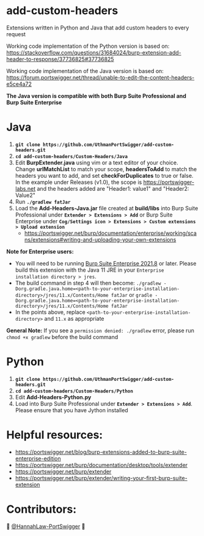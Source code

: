 # add-custom-headers
Extensions written in Python and Java that add custom headers to every request 

Working code implementation of the Python version is based on: https://stackoverflow.com/questions/31684024/burp-extension-add-header-to-response/37736825#37736825

Working code implementation of the Java version is based on: https://forum.portswigger.net/thread/unable-to-edit-the-content-headers-e5ce4a72

**The Java version is compatible with both Burp Suite Professional and Burp Suite Enterprise**

# Java
 1. **`git clone https://github.com/UthmanPortSwigger/add-custom-headers.git`**
 2. **`cd add-custom-headers/Custom-Headers/Java`**
 3. Edit **BurpExtender.java** using vim or a text editor of your choice. Change **urlMatchList** to match your scope, **headersToAdd** to match the headers you want to add, and set **checkForDuplicates** to true or false. In the example under Releases (v1.0), the scope is https://portswigger-labs.net and the headers added are "Header1: value1" and "Header2: Value2"
 4. Run **`./gradlew fatJar`** 
 5. Load the **Add-Headers-Java.jar** file created at **build/libs** into Burp Suite Professional under **`Extender > Extensions > Add`** or Burp Suite Enterprise under **`Cog/Settings icon > Extensions > Custom extensions > Upload extension`**
    - https://portswigger.net/burp/documentation/enterprise/working/scans/extensions#writing-and-uploading-your-own-extensions

**Note for Enterprise users:**
  - You will need to be running [Burp Suite Enterprise 2021.8](https://portswigger.net/burp/releases/enterprise-edition-2021-8?requestededition=enterprise) or later. Please build this extension with the Java 11 JRE in your `Enterprise installation directory > jres`.<br />
  - The build command in step 4 will then become: `./gradlew -Dorg.gradle.java.home=<path-to-your-enterprise-installation-directory>/jres/11.x/Contents/Home fatJar` or `gradle -Dorg.gradle.java.home=<path-to-your-enterprise-installation-directory>/jres/11.x/Contents/Home fatJar` 
  - In the points above, replace `<path-to-your-enterprise-installation-directory>` and `11.x` as appropriate
 
**General Note:** If you see a `permission denied: ./gradlew` error, please run `chmod +x gradlew` before the build command
# Python
 1. **`git clone https://github.com/UthmanPortSwigger/add-custom-headers.git`**
 2. **`cd add-custom-headers/Custom-Headers/Python`**
 3. Edit **Add-Headers-Python.py**
 4. Load into Burp Suite Professional under **`Extender > Extensions > Add`**. Please ensure that you have Jython installed  

# Helpful resources: 

- https://portswigger.net/blog/burp-extensions-added-to-burp-suite-enterprise-edition
- https://portswigger.net/burp/documentation/desktop/tools/extender
- https://portswigger.net/burp/extender
- https://portswigger.net/burp/extender/writing-your-first-burp-suite-extension

# Contributors: 
:octopus:	[@HannahLaw-PortSwigger](https://github.com/Hannah-Portswigger) :octopus:
